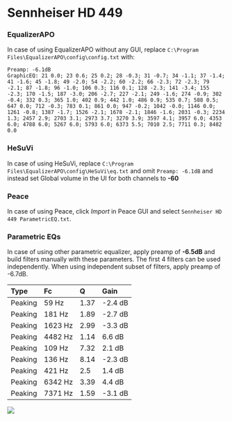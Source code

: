 # Sennheiser HD 449

### EqualizerAPO
In case of using EqualizerAPO without any GUI, replace `C:\Program Files\EqualizerAPO\config\config.txt`
with:
```
Preamp: -6.1dB
GraphicEQ: 21 0.0; 23 0.6; 25 0.2; 28 -0.3; 31 -0.7; 34 -1.1; 37 -1.4; 41 -1.6; 45 -1.8; 49 -2.0; 54 -2.2; 60 -2.2; 66 -2.3; 72 -2.3; 79 -2.1; 87 -1.8; 96 -1.0; 106 0.3; 116 0.1; 128 -2.3; 141 -3.4; 155 -2.3; 170 -1.5; 187 -3.0; 206 -2.7; 227 -2.1; 249 -1.6; 274 -0.9; 302 -0.4; 332 0.3; 365 1.0; 402 0.9; 442 1.0; 486 0.9; 535 0.7; 588 0.5; 647 0.0; 712 -0.3; 783 0.1; 861 0.0; 947 -0.2; 1042 -0.0; 1146 0.0; 1261 -0.8; 1387 -1.7; 1526 -2.1; 1678 -2.1; 1846 -1.6; 2031 -0.3; 2234 1.3; 2457 2.9; 2703 3.1; 2973 3.7; 3270 3.9; 3597 4.1; 3957 6.0; 4353 6.0; 4788 6.0; 5267 6.0; 5793 6.0; 6373 5.5; 7010 2.5; 7711 0.3; 8482 0.0
```

### HeSuVi
In case of using HeSuVi, replace `C:\Program Files\EqualizerAPO\config\HeSuVi\eq.txt` and omit `Preamp:
-6.1dB` and instead set Global volume in the UI for both channels to **-60**

### Peace
In case of using Peace, click *Import* in Peace GUI and select `Sennheiser HD 449 ParametricEQ.txt`.

### Parametric EQs
In case of using other parametric equalizer, apply preamp of **-6.5dB** and build filters manually
with these parameters. The first 4 filters can be used independently.
When using independent subset of filters, apply preamp of -6.7dB.

| Type    | Fc      |    Q | Gain    |
|:--------|:--------|:-----|:--------|
| Peaking | 59 Hz   | 1.37 | -2.4 dB |
| Peaking | 181 Hz  | 1.89 | -2.7 dB |
| Peaking | 1623 Hz | 2.99 | -3.3 dB |
| Peaking | 4482 Hz | 1.14 | 6.6 dB  |
| Peaking | 109 Hz  | 7.32 | 2.1 dB  |
| Peaking | 136 Hz  | 8.14 | -2.3 dB |
| Peaking | 421 Hz  | 2.5  | 1.4 dB  |
| Peaking | 6342 Hz | 3.39 | 4.4 dB  |
| Peaking | 7371 Hz | 1.59 | -3.1 dB |

![](https://raw.githubusercontent.com/jaakkopasanen/AutoEq/master/results/innerfidelity/sbaf-serious/Sennheiser%20HD%20449/Sennheiser%20HD%20449.png)